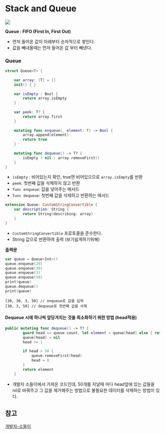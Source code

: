 # Stack and Queue

![](https://i.imgur.com/wl64yPS.png)


**Queue : FIFO (First In, First Out)**
- 먼저 들어온 값이 아래부터 순차적으로 쌓인다.
- 값을 빼내올때는 먼저 들어온 값 부터 빼낸다.


### Queue
```swift
struct Queue<T> {
    
    var array: [T] = []
    init() { }
    
    var isEmpty : Bool {
        return array.isEmpty
    }
    
    var peek: T? {
        return array.first
    }
    
    mutating func enqueue(_ element: T) -> Bool {
        array.append(element)
        return true
    }
    
    mutating func dequeue() -> T? {
        isEmpty ? nil : array.removeFirst()
    }
}
```
- ```isEmpty``` : 비어있는지 확인, true면 비어있으므로 ```array.isEmpty```를 반환
- ```peek```: 첫번째 값을 삭제하지 않고 반환
- ```func enqueue```: 값을 넣어주는 메서드
- ```func dequeue```: 첫번째 값을 삭제하고 반환하는 메서드 

```swift
extension Queue: CustomStringConvertible {
    var description: String {
        return String(describing: array)
    }
}
```
- ```CustomStringConvertible``` 프로토콜을 준수한다.
- String 값으로 반환하여 출력 (보기쉽게하기위해)

**출력문**
```swift
var queue = Queue<Int>()
queue.enqueue(20)
queue.enqueue(30)
queue.enqueue(3)
queue.enqueue(50)
print(queue)
queue.dequeue()
print(queue)
```
```
[20, 30, 3, 50] // enqueue로 값을 입력
[30, 3, 50] // dequeue로 첫번째 값을 삭제
```
#### Dequeue 시에 하나씩 앞당겨지는 것을 최소화하기 위한 방법 (head적용)

```swift
public mutating func dequeue() -> T? {
        guard head <= queue.count, let element = queue[head] else { return nil }
        queue[head] = nil
        head += 1
        
        if head > 50 {
            queue.removeFirst(head)
            head = 0
        }
        return element
    }
```
- 개발자 소들이에서 가져온 코드인데, 50개를 지날때 마다 head앞에 있는 값들을 nil로 바꿔주고 그 값을 제거해주는 방법으로 불필요한 데이터를 삭제하는 방법이 있다.

## 참고
[개발자-소들이](https://babbab2.tistory.com/84)
